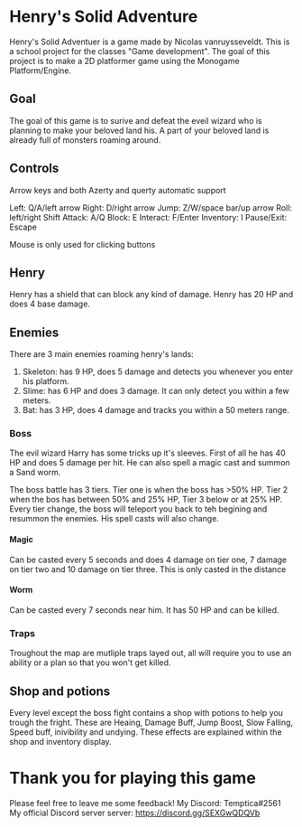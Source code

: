# Henry's Solid Adventure

Henry's Solid Adventuer is a game made by Nicolas vanruysseveldt. This is a school project for the classes "Game development". The goal of this project is to make a 2D platformer game using the Monogame Platform/Engine.

## Goal
The goal of this game is to surive and defeat the eveil wizard who is planning to make your beloved land his. A part of your beloved land is already full of monsters roaming around.

## Controls
Arrow keys and both Azerty and querty automatic support

Left: Q/A/left arrow
Right: D/right arrow
Jump: Z/W/space bar/up arrow
Roll: left/right Shift
Attack: A/Q
Block: E
Interact: F/Enter
Inventory: I
Pause/Exit: Escape

Mouse is only used for clicking buttons

## Henry
Henry has a shield that can block any kind of damage. Henry has 20 HP and does 4 base damage.

## Enemies
There are 3 main enemies roaming henry's lands:

1. Skeleton: has 9 HP, does 5 damage and detects you whenever you enter his platform.
1. Slime: has 6 HP and does 3 damage. It can only detect you within a few meters.
1. Bat: has 3 HP, does 4 damage and tracks you within a 50 meters range.

### Boss
The evil wizard Harry has some tricks up it's sleeves. 
First of all he has 40 HP and does 5 damage per hit.
He can also spell a magic cast and summon a Sand worm.

The boss battle has 3 tiers. Tier one is when the boss has >50% HP. Tier 2 when the bos has between 50% and 25% HP, Tier 3 below or at 25% HP.
Every tier change, the boss will teleport you back to teh begining and resummon the enemies. His spell casts will also change.

#### Magic
Can be casted every 5 seconds and does 4 damage on tier one, 7 damage on tier two and 10 damage on tier three. This is only casted in the distance

#### Worm
Can be casted every 7 seconds near him. It has 50 HP and can be killed.

### Traps
Troughout the map are mutliple traps layed out, all will require you to use an ability or a plan so that you won't get killed.

## Shop and potions
Every level except the boss fight contains a shop with potions to help you trough the fright.
These are Heaing, Damage Buff, Jump Boost, Slow Falling, Speed buff, inivibility and undying. These effects are explained within the shop and inventory display.

# Thank you for playing this game
Please feel free to leave me some feedback!
My Discord: Temptica#2561 
My official Discord server server: https://discord.gg/SEXGwQDQVb
